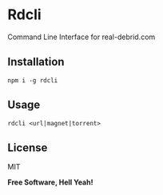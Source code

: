 Rdcli
===

Command Line Interface for real-debrid.com

## Installation

`npm i -g rdcli`

## Usage

`rdcli <url|magnet|torrent>`

License
---

MIT

**Free Software, Hell Yeah!**
